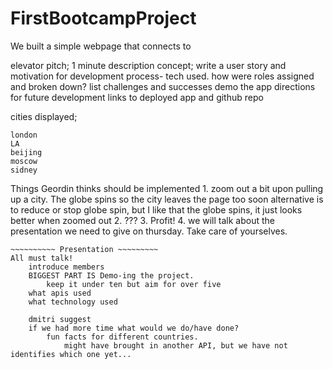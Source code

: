 # FirstBootcampProject

We built a simple webpage that connects to 




elevator pitch; 1 minute description
concept; write a user story and motivation for development
process- tech used. how were roles assigned and broken down?
    list challenges and successes
demo the app
directions for future development
links to deployed app and github repo



cities displayed;
 
    london
    LA
    beijing
    moscow
    sidney
    

Things Geordin thinks should be implemented
    1. zoom out a bit upon pulling up a city. The globe spins so the city leaves the page too soon
        alternative is to reduce or stop globe spin, but I like that the globe spins, it just looks better when zoomed out
    2. ???
    3. Profit!
    4. we will talk about the presentation we need to give on thursday. Take care of yourselves.
    


    ~~~~~~~~~~ Presentation ~~~~~~~~~
    All must talk!
        introduce members
        BIGGEST PART IS Demo-ing the project.
            keep it under ten but aim for over five
        what apis used
        what technology used

        dmitri suggest
        if we had more time what would we do/have done?
            fun facts for different countries.
                might have brought in another API, but we have not identifies which one yet...